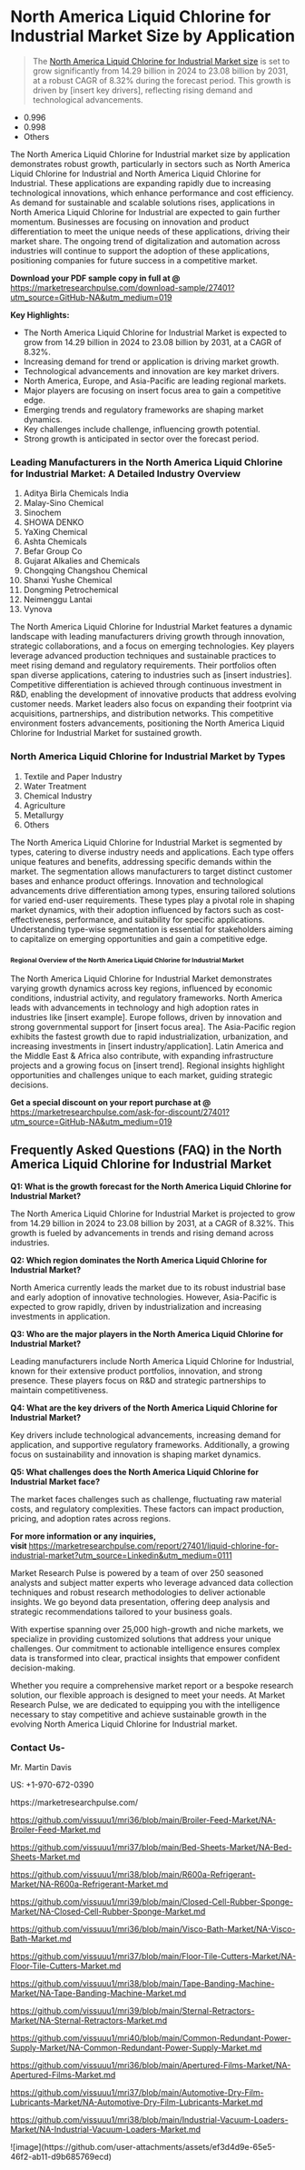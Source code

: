 <h1>North America Liquid Chlorine for Industrial Market&nbsp;Size by Application</h1><blockquote><p>The <a href="https://marketresearchpulse.com/download-sample/27401?utm_source=GitHub-NA&amp;utm_medium=019">North America Liquid Chlorine for Industrial Market size</a> is set to grow significantly from 14.29 billion in 2024 to 23.08 billion by 2031, at a robust CAGR of 8.32% during the forecast period. This growth is driven by [insert key drivers], reflecting rising demand and technological advancements.</p></blockquote><ul><li>0.996<li> 0.998<li> Others</li></ul><p>The North America Liquid Chlorine for Industrial market size by application demonstrates robust growth, particularly in sectors such as North America Liquid Chlorine for Industrial and North America Liquid Chlorine for Industrial. These applications are expanding rapidly due to increasing technological innovations, which enhance performance and cost efficiency. As demand for sustainable and scalable solutions rises, applications in North America Liquid Chlorine for Industrial are expected to gain further momentum. Businesses are focusing on innovation and product differentiation to meet the unique needs of these applications, driving their market share. The ongoing trend of digitalization and automation across industries will continue to support the adoption of these applications, positioning companies for future success in a competitive market.</p><p><strong>Download your PDF sample copy in full at @ </strong><a href="https://marketresearchpulse.com/download-sample/27401?utm_source=GitHub-NA&amp;utm_medium=019">https://marketresearchpulse.com/download-sample/27401?utm_source=GitHub-NA&amp;utm_medium=019</a></p><p><strong>Key Highlights: </strong></p><ul><li>The North America Liquid Chlorine for Industrial Market is expected to grow from 14.29 billion in 2024 to 23.08 billion by 2031, at a CAGR of 8.32%.</li><li>Increasing demand for trend or application is driving market growth.</li><li>Technological advancements and innovation are key market drivers.</li><li>North America, Europe, and Asia-Pacific are leading regional markets.</li><li>Major players are focusing on insert focus area to gain a competitive edge.</li><li>Emerging trends and regulatory frameworks are shaping market dynamics.</li><li>Key challenges include challenge, influencing growth potential.</li><li>Strong growth is anticipated in sector over the forecast period.</li></ul><h3>Leading Manufacturers in the North America Liquid Chlorine for Industrial Market: A Detailed Industry Overview</h3><ol><li>Aditya Birla Chemicals India</li><li>Malay-Sino Chemical</li><li>Sinochem</li><li>SHOWA DENKO</li><li>YaXing Chemical</li><li>Ashta Chemicals</li><li>Befar Group Co</li><li>Gujarat Alkalies and Chemicals</li><li>Chongqing Changshou Chemical</li><li>Shanxi Yushe Chemical</li><li>Dongming Petrochemical</li><li>Neimenggu Lantai</li><li>Vynova</li></ol><div class="flex max-w-full flex-col flex-grow"><div class="min-h-8 text-message flex w-full flex-col items-end gap-2 whitespace-normal break-words [.text-message+&amp;]:mt-5" dir="auto" data-message-author-role="assistant" data-message-id="fd8432e4-4910-450d-b182-61b7bfb0a01f" data-message-model-slug="gpt-4o"><div class="flex w-full flex-col gap-1 empty:hidden first:pt-[3px]"><div class="markdown prose w-full break-words dark:prose-invert light"><p>The North America Liquid Chlorine for Industrial Market features a dynamic landscape with leading manufacturers driving growth through innovation, strategic collaborations, and a focus on emerging technologies. Key players leverage advanced production techniques and sustainable practices to meet rising demand and regulatory requirements. Their portfolios often span diverse applications, catering to industries such as [insert industries]. Competitive differentiation is achieved through continuous investment in R&amp;D, enabling the development of innovative products that address evolving customer needs. Market leaders also focus on expanding their footprint via acquisitions, partnerships, and distribution networks. This competitive environment fosters advancements, positioning the North America Liquid Chlorine for Industrial Market for sustained growth.</p></div></div></div></div><h3>North America Liquid Chlorine for Industrial Market by Types</h3><ol><li>Textile and Paper Industry<li> Water Treatment<li> Chemical Industry<li> Agriculture<li> Metallurgy<li> Others</li></ol><div class="flex max-w-full flex-col flex-grow"><div class="min-h-8 text-message flex w-full flex-col items-end gap-2 whitespace-normal break-words [.text-message+&amp;]:mt-5" dir="auto" data-message-author-role="assistant" data-message-id="084470be-0bb7-4664-bddf-5156b4f41249" data-message-model-slug="gpt-4o-mini"><div class="flex w-full flex-col gap-1 empty:hidden first:pt-[3px]"><div class="markdown prose w-full break-words dark:prose-invert light"><p>The North America Liquid Chlorine for Industrial Market is segmented by types, catering to diverse industry needs and applications. Each type offers unique features and benefits, addressing specific demands within the market. The segmentation allows manufacturers to target distinct customer bases and enhance product offerings. Innovation and technological advancements drive differentiation among types, ensuring tailored solutions for varied end-user requirements. These types play a pivotal role in shaping market dynamics, with their adoption influenced by factors such as cost-effectiveness, performance, and suitability for specific applications. Understanding type-wise segmentation is essential for stakeholders aiming to capitalize on emerging opportunities and gain a competitive edge.</p></div></div></div></div><h3><span style="font-size: 11px;">Regional Overview of the North America Liquid Chlorine for Industrial Market</span></h3><div class="flex max-w-full flex-col flex-grow"><div class="min-h-8 text-message flex w-full flex-col items-end gap-2 whitespace-normal break-words [.text-message+&amp;]:mt-5" dir="auto" data-message-author-role="assistant" data-message-id="e9038762-ce64-4e30-91c9-9bd413514231" data-message-model-slug="gpt-4o-mini"><div class="flex w-full flex-col gap-1 empty:hidden first:pt-[3px]"><div class="markdown prose w-full break-words dark:prose-invert light"><p>The North America Liquid Chlorine for Industrial Market demonstrates varying growth dynamics across key regions, influenced by economic conditions, industrial activity, and regulatory frameworks. North America leads with advancements in technology and high adoption rates in industries like [insert example]. Europe follows, driven by innovation and strong governmental support for [insert focus area]. The Asia-Pacific region exhibits the fastest growth due to rapid industrialization, urbanization, and increasing investments in [insert industry/application]. Latin America and the Middle East &amp; Africa also contribute, with expanding infrastructure projects and a growing focus on [insert trend]. Regional insights highlight opportunities and challenges unique to each market, guiding strategic decisions.</p></div></div></div></div><p><strong>Get a special discount on your report purchase at @ </strong><a href="https://marketresearchpulse.com/ask-for-discount/27401?utm_source=GitHub-NA&amp;utm_medium=019">https://marketresearchpulse.com/ask-for-discount/27401?utm_source=GitHub-NA&amp;utm_medium=019</a></p><h2>Frequently Asked Questions (FAQ) in the North America Liquid Chlorine for Industrial Market</h2><p><strong>Q1: What is the growth forecast for the North America Liquid Chlorine for Industrial Market?</strong></p><p>The North America Liquid Chlorine for Industrial Market is projected to grow from 14.29 billion in 2024 to 23.08 billion by 2031, at a CAGR of 8.32%. This growth is fueled by advancements in trends and rising demand across industries.</p><p><strong>Q2: Which region dominates the North America Liquid Chlorine for Industrial Market?</strong></p><p>North America currently leads the market due to its robust industrial base and early adoption of innovative technologies. However, Asia-Pacific is expected to grow rapidly, driven by industrialization and increasing investments in application.</p><p><strong>Q3: Who are the major players in the North America Liquid Chlorine for Industrial Market?</strong></p><p>Leading manufacturers include North America Liquid Chlorine for Industrial, known for their extensive product portfolios, innovation, and strong presence. These players focus on R&amp;D and strategic partnerships to maintain competitiveness.</p><p><strong>Q4: What are the key drivers of the North America Liquid Chlorine for Industrial Market?</strong></p><p>Key drivers include technological advancements, increasing demand for application, and supportive regulatory frameworks. Additionally, a growing focus on sustainability and innovation is shaping market dynamics.</p><p><strong>Q5: What challenges does the North America Liquid Chlorine for Industrial Market face?</strong></p><p>The market faces challenges such as challenge, fluctuating raw material costs, and regulatory complexities. These factors can impact production, pricing, and adoption rates across regions.</p><p><strong>For more information or any inquiries, visit&nbsp;</strong><a href="https://marketresearchpulse.com/report/27401/liquid-chlorine-for-industrial-market?utm_source=Linkedin&utm_medium=0111">https://marketresearchpulse.com/report/27401/liquid-chlorine-for-industrial-market?utm_source=Linkedin&utm_medium=0111</a></p><p>Market Research Pulse is powered by a team of over 250 seasoned analysts and subject matter experts who leverage advanced data collection techniques and robust research methodologies to deliver actionable insights. We go beyond data presentation, offering deep analysis and strategic recommendations tailored to your business goals.</p><p>With expertise spanning over 25,000 high-growth and niche markets, we specialize in providing customized solutions that address your unique challenges. Our commitment to actionable intelligence ensures complex data is transformed into clear, practical insights that empower confident decision-making.</p><p>Whether you require a comprehensive market report or a bespoke research solution, our flexible approach is designed to meet your needs. At Market Research Pulse, we are dedicated to equipping you with the intelligence necessary to stay competitive and achieve sustainable growth in the evolving North America Liquid Chlorine for Industrial market.</p><h3><strong>Contact Us-</strong></h3><p>Mr. Martin Davis</p><p>US: +1-970-672-0390</p><p>https://marketresearchpulse.com/</p><p><a href="https://github.com/vissuuu1/mri36/blob/main/Broiler-Feed-Market/NA-Broiler-Feed-Market.md">https://github.com/vissuuu1/mri36/blob/main/Broiler-Feed-Market/NA-Broiler-Feed-Market.md</a></p><p><a href="https://github.com/vissuuu1/mri37/blob/main/Bed-Sheets-Market/NA-Bed-Sheets-Market.md">https://github.com/vissuuu1/mri37/blob/main/Bed-Sheets-Market/NA-Bed-Sheets-Market.md</a></p><p><a href="https://github.com/vissuuu1/mri38/blob/main/R600a-Refrigerant-Market/NA-R600a-Refrigerant-Market.md">https://github.com/vissuuu1/mri38/blob/main/R600a-Refrigerant-Market/NA-R600a-Refrigerant-Market.md</a></p><p><a href="https://github.com/vissuuu1/mri39/blob/main/Closed-Cell-Rubber-Sponge-Market/NA-Closed-Cell-Rubber-Sponge-Market.md">https://github.com/vissuuu1/mri39/blob/main/Closed-Cell-Rubber-Sponge-Market/NA-Closed-Cell-Rubber-Sponge-Market.md</a></p><p><a href="https://github.com/vissuuu1/mri36/blob/main/Visco-Bath-Market/NA-Visco-Bath-Market.md">https://github.com/vissuuu1/mri36/blob/main/Visco-Bath-Market/NA-Visco-Bath-Market.md</a></p><p><a href="https://github.com/vissuuu1/mri37/blob/main/Floor-Tile-Cutters-Market/NA-Floor-Tile-Cutters-Market.md">https://github.com/vissuuu1/mri37/blob/main/Floor-Tile-Cutters-Market/NA-Floor-Tile-Cutters-Market.md</a></p><p><a href="https://github.com/vissuuu1/mri38/blob/main/Tape-Banding-Machine-Market/NA-Tape-Banding-Machine-Market.md">https://github.com/vissuuu1/mri38/blob/main/Tape-Banding-Machine-Market/NA-Tape-Banding-Machine-Market.md</a></p><p><a href="https://github.com/vissuuu1/mri39/blob/main/Sternal-Retractors-Market/NA-Sternal-Retractors-Market.md">https://github.com/vissuuu1/mri39/blob/main/Sternal-Retractors-Market/NA-Sternal-Retractors-Market.md</a></p><p><a href="https://github.com/vissuuu1/mri40/blob/main/Common-Redundant-Power-Supply-Market/NA-Common-Redundant-Power-Supply-Market.md">https://github.com/vissuuu1/mri40/blob/main/Common-Redundant-Power-Supply-Market/NA-Common-Redundant-Power-Supply-Market.md</a></p><p><a href="https://github.com/vissuuu1/mri36/blob/main/Apertured-Films-Market/NA-Apertured-Films-Market.md">https://github.com/vissuuu1/mri36/blob/main/Apertured-Films-Market/NA-Apertured-Films-Market.md</a></p><p><a href="https://github.com/vissuuu1/mri37/blob/main/Automotive-Dry-Film-Lubricants-Market/NA-Automotive-Dry-Film-Lubricants-Market.md">https://github.com/vissuuu1/mri37/blob/main/Automotive-Dry-Film-Lubricants-Market/NA-Automotive-Dry-Film-Lubricants-Market.md</a></p><p><a href="https://github.com/vissuuu1/mri38/blob/main/Industrial-Vacuum-Loaders-Market/NA-Industrial-Vacuum-Loaders-Market.md">https://github.com/vissuuu1/mri38/blob/main/Industrial-Vacuum-Loaders-Market/NA-Industrial-Vacuum-Loaders-Market.md</a></p>
![image](https://github.com/user-attachments/assets/ef3d4d9e-65e5-46f2-ab11-d9b685769ecd)

